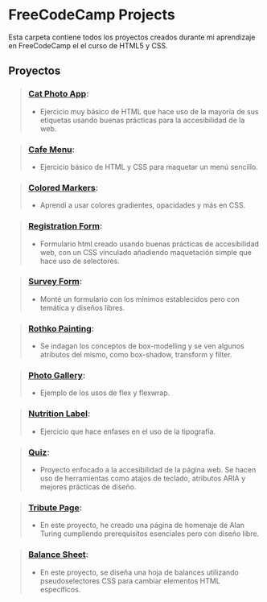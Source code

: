 # FreeCodeCamp Projects

Esta carpeta contiene todos los proyectos creados durante mi aprendizaje en FreeCodeCamp el el curso de HTML5 y CSS.

## Proyectos

>### [Cat Photo App](01.cat-photo-app):
>- Ejercicio muy básico de HTML que hace uso de la mayoría de sus etiquetas usando buenas prácticas para la accesibilidad de la web.

>### [Cafe Menu](02.cafe-menu):
>- Ejercicio básico de HTML y CSS para maquetar un menú sencillo.

>### [Colored Markers](03.colored-markers):
>- Aprendí a usar colores gradientes, opacidades y más en CSS.

>### [Registration Form](04.registration-form):
>- Formulario html creado usando buenas prácticas de accesibilidad web, con un CSS vinculado añadiendo maquetación simple que hace uso de selectores. 

>### [Survey Form](05.survey-form(certified_project)):
>- Monté un formulario con los mínimos establecidos pero con temática y diseños libres.

>### [Rothko Painting](06.Rothko-painting(box-model)):
>- Se indagan los conceptos de box-modelling y se ven algunos atributos del mismo, como box-shadow, transform y filter.

>### [Photo Gallery](07.photo-gallery):
>- Ejemplo de los usos de flex y flexwrap.

>### [Nutrition Label](08.nutrition-label):
>- Ejercicio que hace enfases en el uso de la tipografía.

>### [Quiz](09.quizz):
>- Proyecto enfocado a la accesibilidad de la página web. Se hacen uso de herramientas como atajos de teclado, atributos ARIA y mejores prácticas de diseño.

>### [Tribute Page](10.tribute-page(certified_project)):
>- En este proyecto, he creado una página de homenaje de Alan Turing cumpliendo prerequisitos esenciales pero con diseño libre.

>### [Balance Sheet](aaaa):
>- En este proyecto, se diseña una hoja de balances utilizando pseudoselectores CSS para cambiar elementos HTML específicos.
